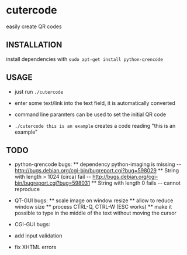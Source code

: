 # cutercode

easily create QR codes

## INSTALLATION

install dependencies with `sudo apt-get install python-qrencode`

## USAGE

* just run `./cutercode`
* enter some text/link into the text field, it is automatically converted

* command line paramters can be used to set the initial QR code
* `./cutercode this is an example` creates a code reading "this is an example"

## TODO

* python-qrencode bugs:
** dependency python-imaging is missing -- http://bugs.debian.org/cgi-bin/bugreport.cgi?bug=598029
** String with length > 1024 (circa) fail -- http://bugs.debian.org/cgi-bin/bugreport.cgi?bug=598031
** String with length 0 fails -- cannot reproduce

* QT-GUI bugs:
** scale image on window resize
** allow to reduce window size
** process CTRL-Q, CTRL-W (ESC works)
** make it possible to type in the middle of the text without moving the cursor

* CGI-GUI bugs:
* add input validation
* fix XHTML errors
